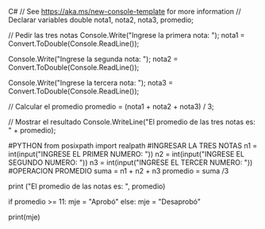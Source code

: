 C#
// See https://aka.ms/new-console-template for more information
// Declarar variables
double nota1, nota2, nota3, promedio;

// Pedir las tres notas
Console.Write("Ingrese la primera nota: ");
nota1 = Convert.ToDouble(Console.ReadLine());

Console.Write("Ingrese la segunda nota: ");
nota2 = Convert.ToDouble(Console.ReadLine());

Console.Write("Ingrese la tercera nota: ");
nota3 = Convert.ToDouble(Console.ReadLine());

// Calcular el promedio
promedio = (nota1 + nota2 + nota3) / 3;

// Mostrar el resultado
Console.WriteLine("El promedio de las tres notas es: " + promedio);

#PYTHON
from posixpath import realpath
#INGRESAR LA TRES NOTAS
n1 = int(input("INGRESE EL PRIMER NUMERO: "))
n2 = int(input("INGRESE EL SEGUNDO NUMERO: "))
n3 = int(input("INGRESE EL TERCER NUMERO: "))
#OPERACION PROMEDIO
suma = n1 + n2 + n3
promedio = suma /3

print ("El promedio de las notas es: ", promedio)

if promedio >= 11:
    mje = "Aprobó"
else:
    mje = "Desaprobó"

print(mje)
